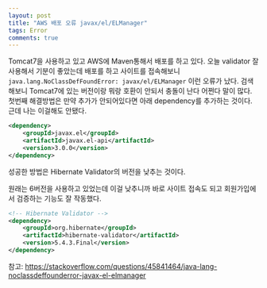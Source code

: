 ```yaml
---
layout: post
title: "AWS 배포 오류 javax/el/ELManager"
tags: Error
comments: true
---
```


Tomcat7을 사용하고 있고 AWS에 Maven통해서 배포를 하고 있다.
오늘 validator 잘 사용해서 기분이 좋았는데 배포를 하고 사이트를 접속해보니 
`java.lang.NoClassDefFoundError: javax/el/ELManager` 이런 오류가 났다.
검색해보니 Tomcat7에 있는 버전이랑 뭐랑 호환이 안되서 충돌이 난다 어쩐다 말이 많다.
첫번째 해결방법은 만약 추가가 안되어있다면 아래 dependency를 추가하는 것이다.
근데 나는 이걸해도 안됐다.

```xml
<dependency>
    <groupId>javax.el</groupId>
    <artifactId>javax.el-api</artifactId>
    <version>3.0.0</version>
</dependency>
```

성공한 방법은 Hibernate Validator의 버전을 낮추는 것이다.

원래는 6버전을 사용하고 있었는데 이걸 낮추니까 바로 사이트 접속도 되고 회원가입에서 검증하는 기능도 잘 작동했다.

```xml
<!-- Hibernate Validator -->
<dependency>
	<groupId>org.hibernate</groupId>
	<artifactId>hibernate-validator</artifactId>
	<version>5.4.3.Final</version>
</dependency>
```
참고: https://stackoverflow.com/questions/45841464/java-lang-noclassdeffounderror-javax-el-elmanager

